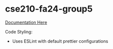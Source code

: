 # cse210-fa24-group5

[Documentation Here](https://cse210-fa24-group5.github.io/cse210-fa24-group5/index.html)

Code Styling:
- Uses ESLint with default prettier configurations